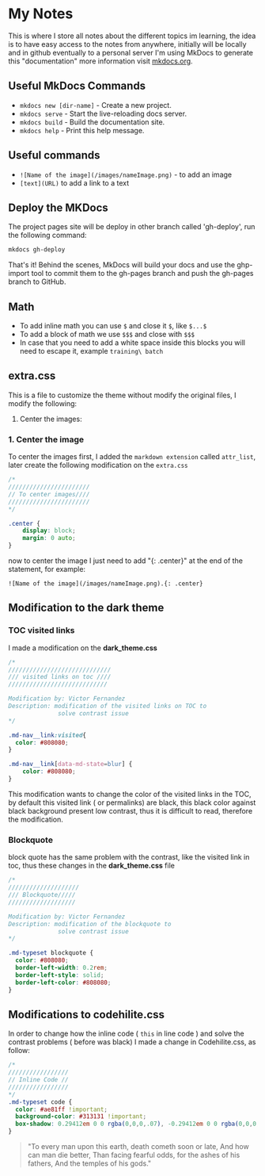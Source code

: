 # My Notes

This is where I store all notes about the different topics im learning, the idea is to have easy access to the notes from anywhere, initially will be locally and in github eventually to a personal server
I'm using MkDocs to generate this "documentation" more information visit [mkdocs.org](https://mkdocs.org).


## Useful MkDocs Commands

* `mkdocs new [dir-name]` - Create a new project.
* `mkdocs serve` - Start the live-reloading docs server.
* `mkdocs build` - Build the documentation site.
* `mkdocs help` - Print this help message.

## Useful commands 

* `![Name of the image](/images/nameImage.png)` -  to add an image 
* `[text](URL)` to add a link to a text 

## Deploy the MKDocs

The project pages site will be deploy in other branch called 'gh-deploy', run the following command:

```bash
mkdocs gh-deploy
```

That's it! Behind the scenes, MkDocs will build your docs and use the ghp-import tool to commit them to the gh-pages branch and push the gh-pages branch to GitHub.

## Math

* To add inline math you can use `$` and close it `$`, like `$...$`
* To add a block of math we use `$$$` and close with `$$$`
* In case that you need to add a white space inside this blocks you will need to escape it, example `training\ batch`

## extra.css

This is a file to customize the theme without modify the original files, I modify the following:

1. Center the images:


### 1. Center the image

To center the images first, I added the `markdown extension` called `attr_list`, later create the following modification on the `extra.css`

```css
/*
///////////////////////
// To center images////
///////////////////////
*/

.center {
    display: block;
    margin: 0 auto;
}
```

now to center the image I just need to add "{: .center}" at the end of the statement, for example:

`![Name of the image](/images/nameImage.png).{: .center}`

## Modification to the dark theme

### TOC visited links
I made a modification on the **dark_theme.css**

```css
/*
/////////////////////////////
/// visited links on toc ////
////////////////////////////

Modification by: Victor Fernandez
Description: modification of the visited links on TOC to 
              solve contrast issue
*/

.md-nav__link:visited{
  color: #808080;
}

.md-nav__link[data-md-state=blur] {
    color: #808080;
}
```
This modification wants to change the color of the visited links in the TOC, by default this visited link ( or permalinks) are black, this black color against black background present low contrast, thus it is difficult to read, therefore the modification.

### Blockquote 

block quote has the same problem with the contrast, like the visited link in toc, thus these changes in the **dark_theme.css** file

```css
/*
////////////////////
/// Blockquote/////
///////////////////

Modification by: Victor Fernandez
Description: modification of the blockquote to 
              solve contrast issue
*/

.md-typeset blockquote {
  color: #808080;
  border-left-width: 0.2rem;
  border-left-style: solid;
  border-left-color: #808080;
}
```

## Modifications to codehilite.css

In order to change how the inline code ( `this` in line code ) and solve the contrast problems ( before was black) I made a change in  Codehilite.css, as follow:

```css
/*
/////////////////
// Inline Code //
/////////////////
*/
.md-typeset code {
  color: #ae81ff !important;
  background-color: #313131 !important;
  box-shadow: 0.29412em 0 0 rgba(0,0,0,.07), -0.29412em 0 0 rgba(0,0,0,.07);
}
```

>"To every man upon this earth, death cometh soon or late, And how can man die better, Than facing fearful odds, for the ashes of his fathers, And the temples of his gods." 
